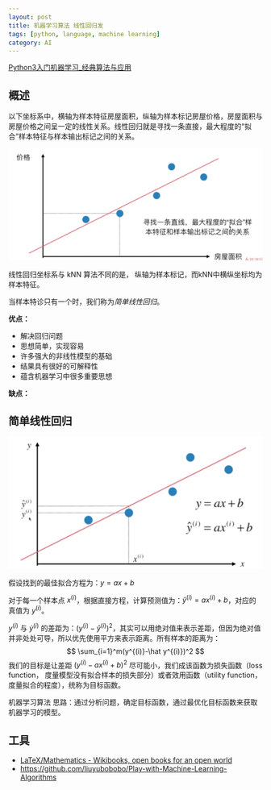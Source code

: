 ```yaml
---
layout: post
title: 机器学习算法 线性回归发
tags: [python, language, machine learning]
category: AI
---
```


[Python3入门机器学习_经典算法与应用](https://coding.imooc.com/class/169.html#Anchor)

## 概述

以下坐标系中，横轴为样本特征房屋面积，纵轴为样本标记房屋价格，房屋面积与房屋价格之间呈一定的线性关系。线性回归就是寻找一条直接，最大程度的“拟合”样本特征与样本输出标记之间的关系。

![image-20200109173400189](../resources/images/image-20200109173400189.png)



线性回归坐标系与 kNN 算法不同的是， 纵轴为样本标记，而kNN中横纵坐标均为样本特征。

当样本特诊只有一个时，我们称为*简单线性回归*。

**优点：**

- 解决回归问题
- 思想简单，实现容易
- 许多强大的非线性模型的基础
- 结果具有很好的可解释性
- 蕴含机器学习中很多重要思想

**缺点：**

## 简单线性回归

![image-20200109175327733](../resources/images/image-20200109175327733.png)

假设找到的最佳拟合方程为：$y=ax + b$

对于每一个样本点 $x^{(i)}$，根据直接方程，计算预测值为：$\hat y^{(i)}=ax^{(i)}+b$，对应的真值为 $y^{(i)}$。

$y^{(i)}$ 与 $\dot y^{(i)}$ 的差距为：$(y^{(i)}-\hat y^{(i)})^2$，其实可以用绝对值来表示差距，但因为绝对值并非处处可导，所以优先使用平方来表示距离。所有样本的距离为：
$$
\sum_{i=1}^m(y^{(i)}-\hat y^{(i)})^2
$$
我们的目标是让差距  $(y^{(i)}-ax^{(i)}+b)^2$ 尽可能小，我们成该函数为损失函数（loss function， 度量模型没有拟合样本的损失部分）或者效用函数（utility function，度量拟合的程度），统称为目标函数。

机器学习算法 思路：通过分析问题，确定目标函数，通过最优化目标函数来获取机器学习的模型。

## 工具

- [LaTeX/Mathematics - Wikibooks, open books for an open world](https://en.wikibooks.org/wiki/LaTeX/Mathematics)
- https://github.com/liuyubobobo/Play-with-Machine-Learning-Algorithms

